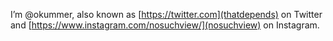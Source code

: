 I’m @okummer, also known as [https://twitter.com](thatdepends) on Twitter and [https://www.instagram.com/nosuchview/](nosuchview) on Instagram.
